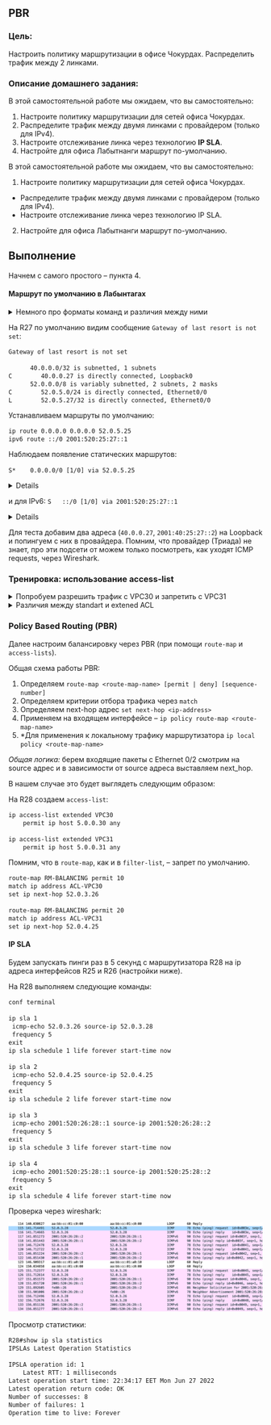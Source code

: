 ## PBR

### Цель:
Настроить политику маршрутизации в офисе Чокурдах. Распределить трафик между 2 линками.

### Описание домашнего задания:
В этой самостоятельной работе мы ожидаем, что вы самостоятельно:

1. Настроите политику маршрутизации для сетей офиса Чокурдах.
2. Распределите трафик между двумя линками с провайдером (только для IPv4).
3. Настроите отслеживание линка через технологию **IP SLA**.
4. Настройте для офиса Лабытнанги маршрут по-умолчанию.


В этой самостоятельной работе мы ожидаем, что вы самостоятельно:

1. Настроите политику маршрутизации для сетей офиса Чокурдах. 
- Распределите трафик между двумя линками с провайдером (только для IPv4). 
- Настроите отслеживание линка через технологию IP SLA.
2. Настройте для офиса Лабытнанги маршрут по-умолчанию.



## Выполнение

Начнем с самого простого – пункта 4.

#### Маршрут по умолчанию в Лабынтагах

<details>
<summary>Немного про форматы команд и различия между ними </summary>

Про различия между 
`ip default-gateway next_hop` и `ip route 0.0.0.0 0.0.0.0 next_hop` 

[табличка](https://ipwithease.com/difference-between-ip-default-gateway-and-ip-route-0-0-0-0/)
</details>

На R27 по умолчанию видим сообщение `Gateway of last resort is not set`:

```
Gateway of last resort is not set

      40.0.0.0/32 is subnetted, 1 subnets
C        40.0.0.27 is directly connected, Loopback0
      52.0.0.0/8 is variably subnetted, 2 subnets, 2 masks
C        52.0.5.0/24 is directly connected, Ethernet0/0
L        52.0.5.27/32 is directly connected, Ethernet0/0
```

Устанавливаем маршруты по умолчанию:
```
ip route 0.0.0.0 0.0.0.0 52.0.5.25
ipv6 route ::/0 2001:520:25:27::1
```

Наблюдаем появление статических маршрутов:

`S*    0.0.0.0/0 [1/0] via 52.0.5.25`

<details>

```
R27#show ip route
Codes: L - local, C - connected, S - static, R - RIP, M - mobile, B - BGP
       D - EIGRP, EX - EIGRP external, O - OSPF, IA - OSPF inter area
       N1 - OSPF NSSA external type 1, N2 - OSPF NSSA external type 2
       E1 - OSPF external type 1, E2 - OSPF external type 2
       i - IS-IS, su - IS-IS summary, L1 - IS-IS level-1, L2 - IS-IS level-2
       ia - IS-IS inter area, * - candidate default, U - per-user static route
       o - ODR, P - periodic downloaded static route, H - NHRP, l - LISP
       a - application route
       + - replicated route, % - next hop override
       
Gateway of last resort is 52.0.5.25 to network 0.0.0.0

S*    0.0.0.0/0 [1/0] via 52.0.5.25
      40.0.0.0/32 is subnetted, 1 subnets
C        40.0.0.27 is directly connected, Loopback0
      52.0.0.0/8 is variably subnetted, 2 subnets, 2 masks
C        52.0.5.0/24 is directly connected, Ethernet0/0
L        52.0.5.27/32 is directly connected, Ethernet0/0
```
</details>

и для IPv6: `S   ::/0 [1/0] via 2001:520:25:27::1`

<details>

```
R27#show ipv6 route
Codes: C - Connected, L - Local, S - Static, U - Per-user Static route
       B - BGP, HA - Home Agent, MR - Mobile Router, R - RIP
       H - NHRP, I1 - ISIS L1, I2 - ISIS L2, IA - ISIS interarea
       IS - ISIS summary, D - EIGRP, EX - EIGRP external, NM - NEMO
       ND - ND Default, NDp - ND Prefix, DCE - Destination, NDr - Redirect
       O - OSPF Intra, OI - OSPF Inter, OE1 - OSPF ext 1, OE2 - OSPF ext 2
       ON1 - OSPF NSSA ext 1, ON2 - OSPF NSSA ext 2, la - LISP alt
       lr - LISP site-registrations, ld - LISP dyn-eid, a - Application
       
S   ::/0 [1/0]
     via 2001:520:25:27::1
LC  2001:40:25:27::2/128 [0/0]
     via Loopback0, receive
C   2001:520:25:27::/64 [0/0]
     via Ethernet0/0, directly connected
L   2001:520:25:27::2/128 [0/0]
     via Ethernet0/0, receive
L   FF00::/8 [0/0]
     via Null0, receive
```
</details>

Для теста добавим два адреса (`40.0.0.27`, `2001:40:25:27::2`) на Loopback и попингуем с них в провайдера.
Помним, что провайдер (Триада) не знает, про эти подсети от можем только посмотреть, как уходят ICMP requests, через Wireshark.


### Тренировка: использование access-list
<details>

<summary> Попробуем разрешить трафик с VPC30 и запретить с VPC31 </summary>

_Вообще говоря ACL можно сравнить со стражем, который разрешает и запрещает проход для пакетов..._

Создаем **стандартный** access-list (про расширенный см. ниже):
```
R28(config)#access-list 1 permit host 5.0.0.30 log
R28(config)#access-list 1 deny host 5.0.0.31 log
```

Вешаем его на входящие пакеты интерфейса (`access-group`):
```
R28(config)#interface Ethernet 0/2
R28(config-if)#ip access-group 1 in
```

Проверяем:
```
R28#show access-lists
Standard IP access list 1
    20 deny   5.0.0.31 log (4 matches)
    10 permit 5.0.0.30 log (2 matches)
```
VPC30
```
VPCS> ping 5.0.0.1

84 bytes from 5.0.0.1 icmp_seq=1 ttl=255 time=0.548 ms
84 bytes from 5.0.0.1 icmp_seq=2 ttl=255 time=0.434 ms
^C
```

VPC31
```
VPCS> ping 5.0.0.1

*5.0.0.1 icmp_seq=1 ttl=255 time=0.444 ms (ICMP type:3, code:13, Communication administratively prohibited)
*5.0.0.1 icmp_seq=2 ttl=255 time=0.463 ms (ICMP type:3, code:13, Communication administratively prohibited)
*5.0.0.1 icmp_seq=3 ttl=255 time=0.439 ms (ICMP type:3, code:13, Communication administratively prohibited)
*5.0.0.1 icmp_seq=4 ttl=255 time=0.434 ms (ICMP type:3, code:13, Communication administratively prohibited)
^C
```

Если разрешать только для `5.0.0.30`, а остальное запрещать, то нужно использвать конструкцию `deny any`:
```
access-list 1 permit 5.0.0.30 log
access-list 1 deny any log
```
</details>
<details>

<summary>Различия между standart и extened ACL</summary>

**Standard ACLs:**  
These ACLs permit or deny packets based only on the source IPv4 address.   
```
Standard IP access list 1
10 permit 149.1.25.36
20 permit 149.1.25.37
```

**Extended ACLs:**  
These ACLs permit or deny packets based on the source IPv4 address and destination IPv4 address, protocol type, source and destination TCP or UDP ports, and more.
```
Extended IP access list:
10 deny ip host 149.1.63.45 any
20 deny ip any host 149.45.21.5
30 permit udp any range 20040 20079 any range 20040 20079
40 permit tcp any range 20040 20079 any range 20040 20079

! this will deny ip traffic from host 149.1.63.45 to anything else
! and deny traffic to ip address 149.45.21.5 from any where
```

</details>


### Policy Based Routing (PBR)

Далее настроим балансировку через PBR (при помощи `route-map` и `access-lists`).

Общая схема работы PBR:

1. Определяем `route-map <route-map-name> [permit | deny] [sequence-number]`
2. Определяем критерии отбора трафика через `match`
3. Определяем next-hop адрес `set next-hop <ip-address>`
4. Применяем на входящем интерфейсе – `ip policy route-map <route-map-name>` 
5. *Для применения к локальному трафику маршрутизатора `ip local policy <route-map-name>`

_Общая логика:_ берем входящие пакеты с Ethernet 0/2 смотрим на source адрес и в зависимости от source адреса выставляем next_hop.

В нашем случае это будет выглядеть следующим образом:

На R28 cоздаем `access-list`:
```
ip access-list extended VPC30
    permit ip host 5.0.0.30 any

ip access-list extended VPC31
    permit ip host 5.0.0.31 any
```
Помним, что в `route-map`, как и в `filter-list`, – запрет по умолчанию.

```
route-map RM-BALANCING permit 10
match ip address ACL-VPC30
set ip next-hop 52.0.3.26

route-map RM-BALANCING permit 20
match ip address ACL-VPC31
set ip next-hop 52.0.4.25
```


#### IP SLA

Будем запускать пинги раз в 5 секунд с маршрутизатора R28 на ip адреса интерфейсов R25 и R26 (настройки ниже).

На R28 выполняем следующие команды:
```
conf terminal

ip sla 1
 icmp-echo 52.0.3.26 source-ip 52.0.3.28
 frequency 5
exit
ip sla schedule 1 life forever start-time now

ip sla 2
 icmp-echo 52.0.4.25 source-ip 52.0.4.25
 frequency 5
exit
ip sla schedule 2 life forever start-time now

ip sla 3
 icmp-echo 2001:520:26:28::1 source-ip 2001:520:26:28::2
 frequency 5
exit
ip sla schedule 3 life forever start-time now

ip sla 4
 icmp-echo 2001:520:25:28::1 source-ip 2001:520:25:28::2
 frequency 5
exit
ip sla schedule 4 life forever start-time now
```

Проверка через wireshark:

![img_4.png](img_4.png)

Просмотр статистики:

```
R28#show ip sla statistics
IPSLAs Latest Operation Statistics

IPSLA operation id: 1
	Latest RTT: 1 milliseconds
Latest operation start time: 22:34:17 EET Mon Jun 27 2022
Latest operation return code: OK
Number of successes: 8
Number of failures: 1
Operation time to live: Forever
```


